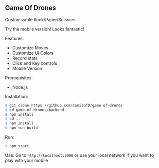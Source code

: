 ## Game Of Drones

Customizable Rock/Paper/Scissors
  
Try the mobile version! Looks fantastic!

Features:

+ Customize Moves
+ Customize UI Colors
+ Record stats
+ Click and Key controls
+ Mobile Version

Prerequisites:
+ Node.js

Installation:
````r
$ git clone https://github.com/CamiloTD/game-of-drones
$ cd game-of-drones/backend
$ npm install
$ cd ..
$ npm install
$ npm run build
````

Run:
````r
$ npm start
````

Use:
Go to `http://localhost:3000` or use your local network if you want to play with your mobile